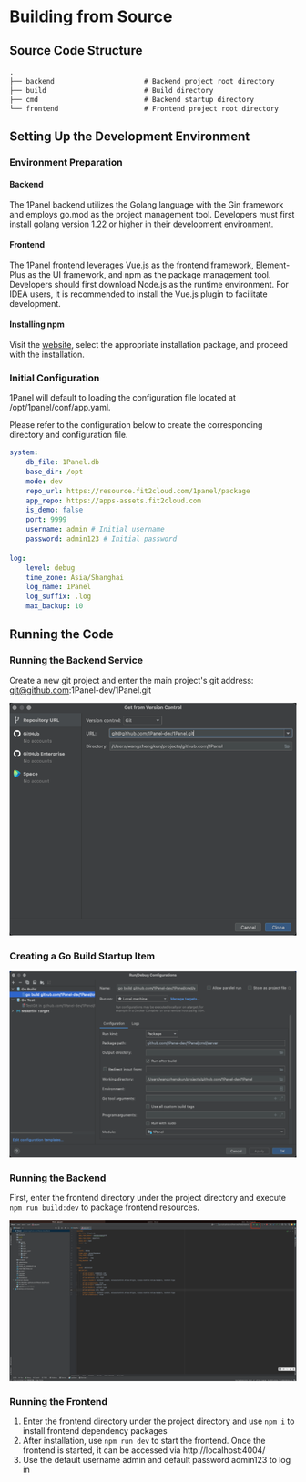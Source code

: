 # Building from Source

## Source Code Structure

```text
.
├── backend                      # Backend project root directory
├── build                        # Build directory
├── cmd                          # Backend startup directory
└── frontend                     # Frontend project root directory
```

## Setting Up the Development Environment

### Environment Preparation

#### Backend

The 1Panel backend utilizes the Golang language with the Gin framework and employs go.mod as the project management tool. Developers must first install golang version 1.22 or higher in their development environment.

#### Frontend

The 1Panel frontend leverages Vue.js as the frontend framework, Element-Plus as the UI framework, and npm as the package management tool. Developers should first download Node.js as the runtime environment. For IDEA users, it is recommended to install the Vue.js plugin to facilitate development.

#### Installing npm

Visit the [website](https://nodejs.org/en/download/), select the appropriate installation package, and proceed with the installation.

### Initial Configuration

1Panel will default to loading the configuration file located at /opt/1panel/conf/app.yaml.

Please refer to the configuration below to create the corresponding directory and configuration file.

```yaml
system:
    db_file: 1Panel.db
    base_dir: /opt
    mode: dev
    repo_url: https://resource.fit2cloud.com/1panel/package
    app_repo: https://apps-assets.fit2cloud.com
    is_demo: false
    port: 9999
    username: admin # Initial username
    password: admin123 # Initial password

log:
    level: debug
    time_zone: Asia/Shanghai
    log_name: 1Panel
    log_suffix: .log
    max_backup: 10
```

## Running the Code

### Running the Backend Service

Create a new git project and enter the main project's git address: git@github.com:1Panel-dev/1Panel.git

![img.png](open.png)

### Creating a Go Build Startup Item

![img.png](go_build.png)

### Running the Backend

First, enter the frontend directory under the project directory and execute `npm run build:dev` to package frontend resources.

![img.png](start.png)

### Running the Frontend

1. Enter the frontend directory under the project directory and use `npm i` to install frontend dependency packages
2. After installation, use `npm run dev` to start the frontend. Once the frontend is started, it can be accessed via http://localhost:4004/
3. Use the default username admin and default password admin123 to log in
